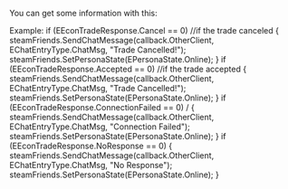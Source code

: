 You can get some information with this:

Example: 
if (EEconTradeResponse.Cancel == 0) //if the trade canceled
{
  steamFriends.SendChatMessage(callback.OtherClient, EChatEntryType.ChatMsg, "Trade Cancelled!");
  steamFriends.SetPersonaState(EPersonaState.Online);
}
if (EEconTradeResponse.Accepted == 0) //if the trade accepted
{
  steamFriends.SendChatMessage(callback.OtherClient, EChatEntryType.ChatMsg, "Trade Cancelled!");
  steamFriends.SetPersonaState(EPersonaState.Online);
}
if (EEconTradeResponse.ConnectionFailed == 0) /
{
  steamFriends.SendChatMessage(callback.OtherClient, EChatEntryType.ChatMsg, "Connection Failed");
  steamFriends.SetPersonaState(EPersonaState.Online);
}
if (EEconTradeResponse.NoResponse == 0)
{
  steamFriends.SendChatMessage(callback.OtherClient, EChatEntryType.ChatMsg, "No Response");
  steamFriends.SetPersonaState(EPersonaState.Online);
}
